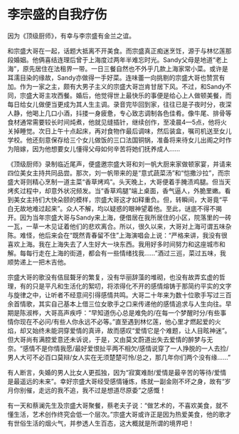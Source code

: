 # 李宗盛的自我疗伤

因为《顶级厨师》，有幸与李宗盛有金兰之谊。 

和宗盛大哥在一起，话题大抵离不开美食。而宗盛真正痴迷烹饪，源于与林忆莲那段婚姻。他俩喜结连理后曾于上海度过两年半难忘时光。Sandy父母是地道“老上海”，原先居住在法租界一带。一日三餐自然也不外乎几款上海家常小菜。或许是耳濡目染的缘故，Sandy亦做得一手好菜。连味蕾一向挑剔的宗盛大哥也赞赏有加。作为一家之主，颇有大男子主义的宗盛大哥岂肯甘居下风。不过，和Sandy不同，宗盛大哥主攻西餐。婚后，他觉得世上最快乐的事便是给心上人做顿美餐，而每日给女儿做便当更成为其人生主调。录音完毕回到家，往往已是子夜时分，夜深人静，他喝上几口小酒，抖搂一身疲惫，专心致志调制各色佳肴。像牛尾、排骨等食材通常需要较长时间炖煮，他就见缝插针，继续创作，至凌晨4—5点，他将火关掉睡觉。次日上午十点起床，再对食物作最后调味，然后装盒，嘱司机送至女儿学校。他还刻意保存给三个女儿做饭的三口法国铜锅，准备将来待女儿出阁之时作为陪嫁，因为他想要女儿懂得父母如何辛苦将她们抚养成人…… 

《顶级厨师》录制临近尾声，便盛邀宗盛大哥和刘一帆大厨来家做顿家宴，并请来四位美女主持共同品尝。那次，刘一帆带来的是“意式蔬菜汤”和“恺撒沙拉”，而宗盛大哥则精心烹制一道主菜“香草烤鸡”。头天晚上，大哥便着手腌渍鸡腿。但当天烤炙过程中，却意外状况频发。当“香草鸡腿”端上桌面，香气逼人，外脆里嫩。看到美女主持们大快朵颐的模样，宗盛大哥这才如释重负。但，转瞬间，大哥竟“平白无故地难过起来”。众人不解，均以疑惑的眼神望着他。至此，谜底不得不揭开。因为当年宗盛大哥与Sandy来上海，便借居在我所居住的小区，院落里的一砖一瓦，一草一木见证着他们的悲欢离合。所以，很久以来，大哥对上海可谓五味杂陈。难怪，他后来会在“既然青春留不住”上海演唱会上说：“严格来讲，我没有很喜欢上海。我在上海失去了人生好大一块东西。我用好多时间努力和这座城市和解。每每行走在上海的街道，都会有一些情绪找我……”酒过三巡，菜过五味，我顺势递上一把木吉他。 

宗盛大哥的歌没有佶屈聱牙的繁复，没有华丽辞藻的堆砌，也没有故弄玄虚的哲理，有的只是平凡和生活化的絮叨，将浓得化不开的感情熔铸于那简约平实的文字与旋律之中，让听者不经意间引得感情共鸣。大哥二十年来为数十位歌手写过三百余首情歌，其实自己基本上借三位女歌手之口来传递他的感情追求与人生向往。早期是陈淑桦，大哥高声疾呼：“早知道伤心总是难免的/在每一个梦醒时分/有些事情你现在不必问/有些人你永远不必等。”直至遇到林忆莲，他心里才燃起爱的火焰，却又始终未能洞穿爱情的真谛，故而感叹“爱情它是个难题，让人目眩神迷”。但大哥尚有满腔爱意还未诉说，于是，又由莫文蔚道出失去爱情的醉梦与无奈。“感情不是你情我愿/最好爱恨扯平两不相欠/感情说穿了一人挣脱的一人去捡/男人大可不必百口莫辩/女人实在无须楚楚可怜/总之，那几年你们两个没有缘……” 

有人断言，失婚的男人比女人更孤独，因为“寂寞难耐/爱情是最辛苦的等待/爱情是最遥远的未来”。幸好宗盛大哥经受感情锤炼，练就一副金刚不坏之身，故有“岁月你别催，走远的我不追，我不过是想道尽原委”之感慨！ 

有一天和蔡澜先生及宗盛大哥聚餐，蔡老夫子说：“做艺术的，不喜欢美食，就不懂生活，艺术创作终究会低一个层次。”宗盛大哥或许正是因为热爱美食，他的歌才有世俗生活的烟火气，并参透人生百态，这大概就是所谓的境界吧！